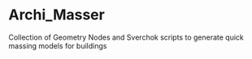 # Archi_Masser
Collection of Geometry Nodes and Sverchok scripts to generate quick massing models for buildings
